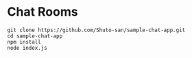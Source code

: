 # Chat Rooms
```
git clone https://github.com/Shuto-san/sample-chat-app.git
cd sample-chat-app
npm install
node index.js
```
